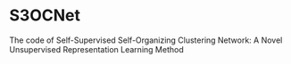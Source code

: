# S3OCNet
The code of Self-Supervised Self-Organizing Clustering Network: A Novel Unsupervised Representation Learning Method
